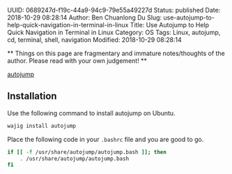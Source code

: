 UUID: 0689247d-f19c-44a9-94c9-79e55a49227d
Status: published
Date: 2018-10-29 08:28:14
Author: Ben Chuanlong Du
Slug: use-autojump-to-help-quick-navigation-in-terminal-in-linux
Title: Use Autojump to Help Quick Navigation in Terminal in Linux
Category: OS
Tags: Linux, autojump, cd, terminal, shell, navigation
Modified: 2018-10-29 08:28:14

**
Things on this page are
fragmentary and immature notes/thoughts of the author.
Please read with your own judgement!
**

[autojump](https://github.com/wting/autojump) 


## Installation

Use the following command to install autojump on Ubuntu.
```bash
wajig install autojump
```
Place the following code in your `.bashrc` file and you are good to go.
```bash
if [[ -f /usr/share/autojump/autojump.bash ]]; then
    . /usr/share/autojump/autojump.bash
fi
```